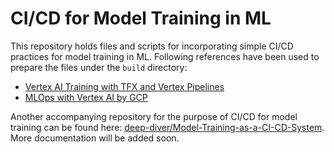 # CI/CD for Model Training in ML

This repository holds files and scripts for incorporating simple CI/CD practices for model training in ML. Following
references have been used to prepare the files under the `build` directory:

* [Vertex AI Training with TFX and Vertex Pipelines](https://www.tensorflow.org/tfx/tutorials/tfx/gcp/vertex_pipelines_vertex_training)
* [MLOps with Vertex AI by GCP](https://github.com/GoogleCloudPlatform/mlops-with-vertex-ai)

Another accompanying repository for the purpose of CI/CD for model training can be found here: [deep-diver/Model-Training-as-a-CI-CD-System](https://github.com/deep-diver/Model-Training-as-a-CI-CD-System). More documentation will be added soon. 
